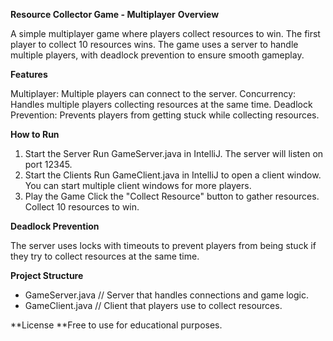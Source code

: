 **Resource Collector Game - Multiplayer**
**Overview**

A simple multiplayer game where players collect resources to win. The first player to collect 10 resources wins. The game uses a server to handle multiple players, with deadlock prevention to ensure smooth gameplay.

**Features**

Multiplayer: Multiple players can connect to the server.
Concurrency: Handles multiple players collecting resources at the same time.
Deadlock Prevention: Prevents players from getting stuck while collecting resources.

**How to Run**

1. Start the Server
Run GameServer.java in IntelliJ. The server will listen on port 12345.
2. Start the Clients
Run GameClient.java in IntelliJ to open a client window.
You can start multiple client windows for more players.
3. Play the Game
Click the "Collect Resource" button to gather resources.
Collect 10 resources to win.

**Deadlock Prevention**

The server uses locks with timeouts to prevent players from being stuck if they try to collect resources at the same time.

**Project Structure**

- GameServer.java    // Server that handles connections and game logic.
- GameClient.java    // Client that players use to collect resources.
  
**License
**Free to use for educational purposes.

